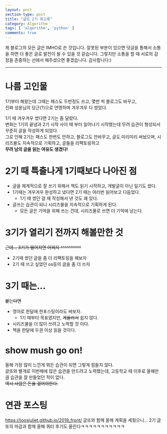 ```yaml
---
layout: post
section-type: post
title: "글또 2기 회고록"
category: Algorithm
tags: [ 'algorithm', 'python' ]
comments: true
---
```

제 블로그의 모든 글은 IMHO로 쓴 것입니다.
잘못된 부분이 있으면 덧글을 통해서 소통을 하면 더 좋은 글로 발전이 될 수 있을 것 같습니다.
그렇지만 소통을 할 때 서로의 감정을 존중하는 선에서 해주셨으면 좋겠습니다.
감사합니다:)

---


# 나름 고인물
1기부터 해왔는데 그때는 패스도 두번정도 쓰고, 몇번 씩 블로그도 바꾸고,  
진짜 성윤님의 당근(?)으로 연명하며 겨우겨우 다 썼었다.  

1기 때 겨우겨우 썼다면 2기는 좀 달랐다.  
변화는 1기의 끝냄과 2기 시작 사이 때 부터 일어나기 시작했는데 무려 습관이 형성되서 꾸준히 글을 작성하게 되었다.  
그로 인해 2기는 패스도 한번도 안하고, 블로그도 안바꾸고, 글도 미리미리 써놨으며, 시리즈물도 지속적으로 기획하고, 글들을 리팩토링하고  
<b>무려 남의 글을 읽는 여유도 생겼다!</b>  


# 2기 때 특출나게 1기때보다 나아진 점
- 글을 체계적으로 잘 쓰기 위해서 책도 읽기 시작하고, 개발글이 아닌 일기도 썼다.  
- 1기때는 겨우겨우 완성하고 냈다면 2기 때는 여러번 읽어보고 다듬었다.
  - 1기 때 썼던 걸 재 작성해서 낸 것도 꽤 있다.
- 글쓰는 습관이 되니 시리즈물을 지속적으로 기획하게 된다.
  - 모든 글은 기억을 위해 쓰는 건데, 시리즈물로 쓰면 더 기억에 남는다.


# 3기가 열리기 전까지 해볼만한 것
~~근데... 3기가 떨어지면 어쩌지 ^^^^^^^^^^~~

- 2기때 썼던 글을 좀 더 리팩토링을 해보자
- 2기 때 쓰고 싶었던 os등의 글을 좀 더 쓰자


# 3기 때는...
~~붙는다면~~

- 영어로 한달에 한포스팅이라도 써보자.
  - 1기 때부터 목표였지만, ~~게을러서~~ 쉽지 않다.
- 시리즈물을 더 많이 쓰려고 노력할 것 이다.
- 책을 한달에 두권 이상 읽을 것이다.


# show mush go on!
올해 가장 많이 느낀게 뭐든 습관이 되면 그렇게 힘들지 않다.  
글또와 별개로 이번해에 많은 습관을 만드려고 노력했는데, 고등학교 때 이후로 올해만큼 습관을 잘 만들었던 적이 없다.  
~~역시 사람은 돈을 걸어야한다.~~


# 연관 포스팅
https://joosjuliet.github.io/2019_front/
글또와 함께 올해 계획을 세웠으니...
2기 글또의 마감과 함께 올해 쿼터 후기도 올린다ㅋㅋㅋㅋㅋㅋㅋㅋㅋㅋㅋ
